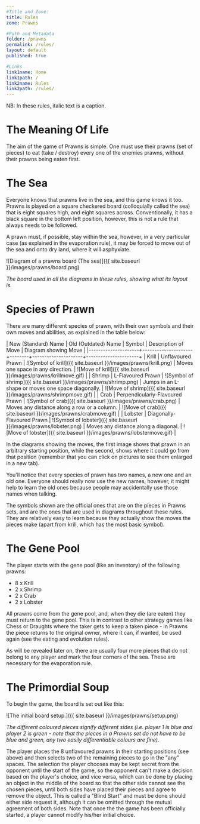 ```yaml
---
#Title and Zone:
title: Rules
zone: Prawns

#Path and Metadata
folder: /prawns
permalink: /rules/
layout: default
published: true

#Links
link1name: Home
link1path: /
link2name: Rules
link2path: /rules/
---
```


NB: In these rules, italic text is a caption<!--, and ~~any picture can be clicked on to display it as a full size image in another tab~~ not yet, unfortunately-->.

The Meaning Of Life
===================

The aim of the game of Prawns is simple. One must use their prawns (set of pieces) to eat (take / destroy) every one of the enemies prawns, without their prawns being eaten first.

The Sea
=======

Everyone knows that prawns live in the sea, and this game knows it too. Prawns is played on a square checkered board (colloquially called the sea) that is eight squares high, and eight squares across. Conventionally, it has a black square in the bottom left position, however, this is not a rule that always needs to be followed.

A prawn must, if possible, stay within the sea, however, in a very particular case (as explained in the evaporation rule), it may be forced to move out of the sea and onto dry land, where it will asphyxiate.

![Diagram of a prawns board (The sea)]({{ site.baseurl }}/images/prawns/board.png)

*The board used in all the diagrams in these rules, showing what its layout is.*

Species of Prawn
================

There are many different species of prawn, with their own symbols and their own moves and abilities, as explained in the table below:

| New (Standard) Name | Old (Outdated) Name | Symbol | Description of Move | Diagram showing Move |
|---------------------+---------------------+--------+---------------------+----------------------+
| Krill | Unflavoured Prawn | ![Symbol of krill]({{ site.baseurl }}/images/prawns/krill.png) | Moves one space in any direction. | ![Move of krill]({{ site.baseurl }}/images/prawns/krillmove.gif) |
| Shrimp | L-Flavoured Prawn | ![Symbol of shrimp]({{ site.baseurl }}/images/prawns/shrimp.png) | Jumps in an L-shape or moves one space diagonally. | ![Move of shrimp]({{ site.baseurl }}/images/prawns/shrimpmove.gif) |
| Crab | Perpendicularly-Flavoured Prawn | ![Symbol of crab]({{ site.baseurl }}/images/prawns/crab.png) | Moves any distance along a row or a column. | ![Move of crab]({{ site.baseurl }}/images/prawns/crabmove.gif) |
| Lobster | Diagonally-Flavoured Prawn | ![Symbol of lobster]({{ site.baseurl }}/images/prawns/lobster.png) | Moves any distance along a diagonal. | ![Move of lobster]({{ site.baseurl }}/images/prawns/lobstermove.gif) |

In the diagrams showing the moves, the first image shows that prawn in an arbitrary starting position, while the second, shows where it could go from that position (remember that you can click on pictures to see them enlarged in a new tab).

You'll notice that every species of prawn has two names, a new one and an old one. Everyone should really now use the new names, however, it might help to learn the old ones because people may accidentally use those names when talking.

The symbols shown are the official ones that are on the pieces in Prawns sets, and are the ones that are used in diagrams throughout these rules. They are relatively easy to learn because they actually show the moves the pieces make (apart from krill, which has the most basic symbol).

The Gene Pool
=============

The player starts with the gene pool (like an inventory) of the following prawns:

 - 8 x Krill
 - 2 x Shrimp
 - 2 x Crab
 - 2 x Lobster

All prawns come from the gene pool, and, when they die (are eaten) they must return to the gene pool. This is in contrast to other strategy games like Chess or Draughts where the taker gets to keep a taken piece - in Prawns the piece returns to the original owner, where it can, if wanted, be used again (see the eating and evolution rules).

As will be revealed later on, there are usually four more pieces that do not belong to any player and mark the four corners of the sea. These are necessary for the evaporation rule.

The Primordial Soup
===================

To begin the game, the board is set out like this:

![The initial board setup.]({{ site.baseurl }}/images/prawns/setup.png)

*The different coloured pieces signify different sides (i.e. player 1 is blue and player 2 is green - note that the pieces in a Prawns set do not have to be blue and green, any two easily differentiable colours are fine).*

The player places the 8 unflavoured prawns in their starting positions (see above) and then selects two of the remaining pieces to go in the "any" spaces. The selection the player chooses may be kept secret from the opponent until the start of the game, so the opponent can't make a decision based on the player's choice, and vice versa, which can be done by placing an object in the middle of the board so that the other side cannot see the chosen pieces, until both sides have placed their pieces and agree to remove the object. This is called a "Blind Start" and must be done should either side request it, although it can be omitted through the mutual agreement of both sides. Note that once the the game has been officially started, a player cannot modify his/her initial choice.




